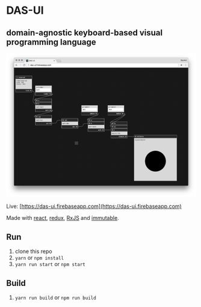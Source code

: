 # DAS-UI

## domain-agnostic keyboard-based visual programming language

<p align="center"><img src="assets/screen.png" alt="screenshot" style="max-width:100%;"></p>

Live: [https://das-ui.firebaseapp.com](https://das-ui.firebaseapp.com)

Made with [react](https://facebook.github.io/react/), [redux](https://github.com/reactjs/redux), [RxJS](https://github.com/Reactive-Extensions/RxJS) and [immutable](https://facebook.github.io/immutable-js/).

## Run

1. clone this repo
2. `yarn` or `npm install`
3. `yarn run start` or `npm start`

## Build

1. `yarn run build` or `npm run build`

